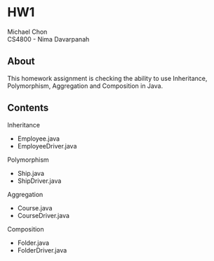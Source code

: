 # HW1

Michael Chon  
CS4800 - Nima Davarpanah

## About

This homework assignment is checking the ability to use Inheritance, Polymorphism, Aggregation and Composition in Java.

## Contents
Inheritance
- Employee.java
- EmployeeDriver.java

Polymorphism
- Ship.java
- ShipDriver.java

Aggregation
- Course.java
- CourseDriver.java

Composition
- Folder.java
- FolderDriver.java
